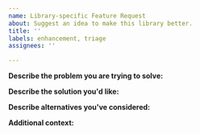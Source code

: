 ```yaml
---
name: Library-specific Feature Request
about: Suggest an idea to make this library better.
title: ''
labels: enhancement, triage
assignees: ''

---
```


<!-- PLEASE READ
Make sure you've carefully reviewed the documentation for this library to make
sure your feature request is not already supported: https://developers.google.com/google-ads/api/docs/client-libs/python

For requests that are related to the Google Ads API itself and not specific to this library, please reach out to one of our support channels at https://developers.google.com/google-ads/api/support. 
-->

**Describe the problem you are trying to solve:**

**Describe the solution you'd like:**

**Describe alternatives you've considered:**

**Additional context:**
<!-- Insert any other context or screenshots about the feature request here. -->

